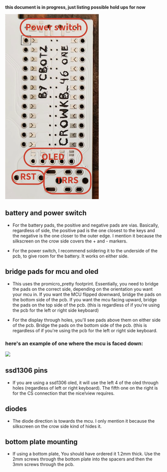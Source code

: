 **this document is in progress, just listing possible hold ups for now**

<img src="../images/pcblocations.png" width="300">

## battery and power switch
 - For the battery pads, the positive and negative pads are vias. Basically, regardless of side, the positive pad is the one closest to the keys and the negative is the one closer to the outer edge. I mention it because the silkscreen on the crow side covers the + and - markers.

 - For the power switch, I recommend soldering it to the underside of the pcb, to give room for the battery. It works on either side.

## bridge pads for mcu and oled
 - This uses the promicro_pretty footprint. Essentially, you need to bridge the pads on the correct side, depending on the orientation you want your mcu in. If you want the MCU flipped downward, bridge the pads on the bottom side of the pcb. If you want the mcu facing upward, bridge the pads on the top side of the pcb. (this is regardless of if you're using the pcb for the left or right side keyboard)

 - For the display through holes, you'll see pads above them on either side of the pcb. Bridge the pads on the bottom side of the pcb. (this is regardless of if you're using the pcb for the left or right side keyboard.

### here's an example of one where the mcu is faced down:
<img src="../images/bottompads.png" width="300">

 ## ssd1306 pins
 - If you are using a ssd1306 oled, it will use the left 4 of the oled through holes (regardless of left or right keyboard). The fifth one on the right is for the CS connection that the nice!view requires.

 ## diodes
 - The diode direction is towards the mcu. I only mention it because the silkscreen on the crow side kind of hides it.

## bottom plate mounting
 - If using a bottom plate, You should have ordered it 1.2mm thick. Use the 2mm screws through the bottom plate into the spacers and then the 3mm screws through the pcb.
